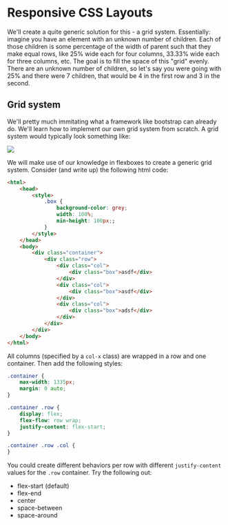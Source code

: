 # Responsive CSS Layouts

We'll create a quite generic solution for this - a grid system. Essentially: imagine you have an element with an unknown number of children. Each of those children is some percentage of the width of parent such that they make equal rows, like 25% wide each for four columns, 33.33% wide each for three columns, etc. The goal is to fill the space of this "grid" evenly. There are an unknown number of children, so let's say you were going with 25% and there were 7 children, that would be 4 in the first row and 3 in the second.

## Grid system

We'll pretty much immitating what a framework like bootstrap can already do. We'll learn how to implement our own grid system from scratch. A grid system would typically look something like:

![](https://a8q8p3f5.stackpathcdn.com/wp-content/uploads/2015/07/Bootstrap-grid.png)

We will make use of our knowledge in flexboxes to create a generic grid system. Consider (and write up) the following html code:

```html
<html>
    <head>
        <style>
            .box {
                background-color: grey;
                width: 100%;
                min-height: 100px;;
            }
        </style>
    </head>
    <body>
        <div class="container">
            <div class="row">
                <div class="col">
                    <div class="box">asdf</div>
                </div>
                <div class="col">
                    <div class="box">asdf</div>
                </div>
                <div class="col">
                    <div class="box">adsf</div>
                </div>
            </div>
        </div>
    </body>
</html>
```

All columns (specified by a `col-x` class) are wrapped in a row and one container. Then add the following styles:

```css
.container {
    max-width: 1335px;
    margin: 0 auto;
}

.container .row {
    display: flex;
    flex-flow: row wrap;
    justify-content: flex-start;
}

.container .row .col {
}
```

You could create different behaviors per row with different `justify-content` values for the `.row` container. Try the following out:

- flex-start (default)
- flex-end
- center
- space-between
- space-around